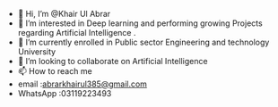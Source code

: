 - 👋 Hi, I’m @Khair Ul Abrar 
- 👀 I’m interested in Deep learning and performing growing Projects regarding Artificial Intelligence . 
- 🌱 I’m currently enrolled in Public sector Engineering and technology University 
- 💞️ I’m looking to collaborate on Artificial Intelligence 
- 📫 How to reach me 
- email :abrarkhairul385@gmail.com 
- WhatsApp :03119223493 

<!---
ibi-ab/ibi-ab is a ✨ special ✨ repository because its `README.md` (this file) appears on your GitHub profile.
You can click the Preview link to take a look at your changes.
--->
